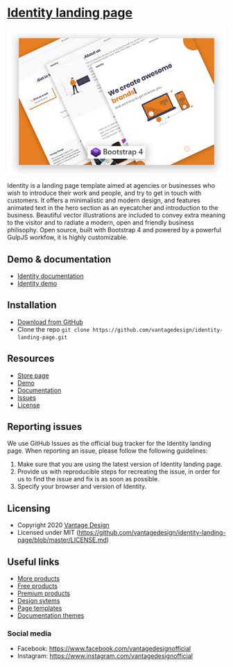 # [Identity landing page](https://docs.vantage-design.com/identity/demo)

![Product thumbnail](https://github.com/vantagedesign/assets/blob/master/identity-landing-page/identity-thumbnail-shadow.png)


Identity is a landing page template aimed at agencies or businesses who wish to introduce their work and people, and try to get in touch with customers. It offers a minimalistic and modern design, and features animated text in the hero section as an eyecatcher and introduction to the business. Beautiful vector illustrations are included to convey extra meaning to the visitor and to radiate a modern, open and friendly business philisophy. Open source, built with Bootstrap 4 and powered by a powerful GulpJS workfow, it is highly customizable. 


## Demo & documentation

- [Identity documentation](https://docs.vantage-design.com/identity)
- [Identity demo](https://docs.vantage-design.com/identity/demo)



## Installation

- [Download from GitHub](https://github.com/vantagedesign/identity-landing-page/releases)
- Clone the repo `git clone https://github.com/vantagedesign/identity-landing-page.git`


## Resources

- [Store page](https://vantage-design.com/detail/index/sArticle/5)
- [Demo](https://docs.vantage-design.com/identity/demo)
- [Documentation](https://docs.vantage-design.com/identity)
- [Issues](https://github.com/vantagedesign/identity-landing-page/issues)
- [License](https://github.com/vantagedesign/identity-landing-page/blob/master/LICENSE.md)


## Reporting issues

We use GitHub Issues as the official bug tracker for the Identity landing page. When reporting an issue, please follow the following guidelines:

1. Make sure that you are using the latest version of Identity landing page.
2. Provide us with reproducible steps for recreating the issue, in order for us to find the issue and fix is as soon as possible.
3. Specify your browser and version of Identity.


## Licensing

- Copyright 2020 [Vantage Design](https://vantage-design.com)
- Licensed under MIT (https://github.com/vantagedesign/identity-landing-page/blob/master/LICENSE.md)

## Useful links

- [More products](https://vantage-design.com)
- [Free products](https://vantage-design.com/products/free-products/)
- [Premium products](https://vantage-design.com/products/premium-products/)
- [Design sytems](https://vantage-design.com/products/design-systems/)
- [Page templates](https://vantage-design.com/products/page-templates/)
- [Documentation themes](https://vantage-design.com/products/documentation-themes/)

### Social media

- Facebook: <https://www.facebook.com/vantagedesignofficial>
- Instagram: <https://www.instagram.com/vantagedesignofficial>